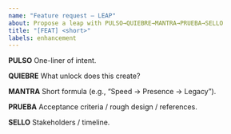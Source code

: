 ```yaml
---
name: "Feature request — LEAP"
about: Propose a leap with PULSO→QUIEBRE→MANTRA→PRUEBA→SELLO
title: "[FEAT] <short>"
labels: enhancement
---
```


**PULSO**
One-liner of intent.

**QUIEBRE**
What unlock does this create?

**MANTRA**
Short formula (e.g., “Speed → Presence → Legacy”).

**PRUEBA**
Acceptance criteria / rough design / references.

**SELLO**
Stakeholders / timeline.
